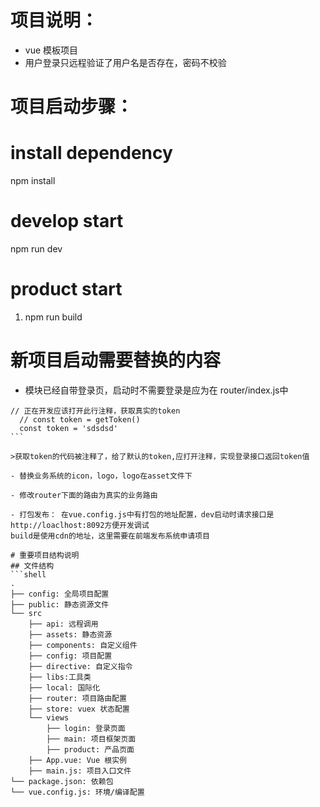 # 项目说明：
  - vue 模板项目
  - 用户登录只远程验证了用户名是否存在，密码不校验
    
# 项目启动步骤：
# install dependency
npm install

# develop start
npm run dev

# product start
1. npm run build

# 新项目启动需要替换的内容

- 模块已经自带登录页，启动时不需要登录是应为在 router/index.js中

````
// 正在开发应该打开此行注释，获取真实的token
  // const token = getToken()
  const token = 'sdsdsd'
```

>获取token的代码被注释了，给了默认的token,应打开注释，实现登录接口返回token值

- 替换业务系统的icon，logo，logo在asset文件下

- 修改router下面的路由为真实的业务路由

- 打包发布： 在vue.config.js中有打包的地址配置，dev启动时请求接口是http://loaclhost:8092方便开发调试
build是使用cdn的地址，这里需要在前端发布系统申请项目

# 重要项目结构说明
## 文件结构
```shell
.
├── config: 全局项目配置
├── public: 静态资源文件
└── src
    ├── api: 远程调用
    ├── assets: 静态资源
    ├── components: 自定义组件
    ├── config: 项目配置
    ├── directive: 自定义指令
    ├── libs:工具类
    ├── local: 国际化
    ├── router: 项目路由配置
    ├── store: vuex 状态配置
    └── views
        ├── login: 登录页面
        ├── main: 项目框架页面
        ├── product: 产品页面
    ├── App.vue: Vue 根实例
    ├── main.js: 项目入口文件
└── package.json: 依赖包
└── vue.config.js: 环境/编译配置


